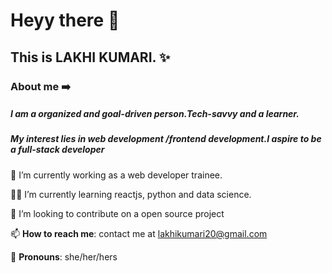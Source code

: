 # Heyy there 👋

##  This is LAKHI KUMARI. ✨


  ### About me ➡️ 
##### I am a organized and goal-driven person.Tech-savvy and a learner.
##### My interest lies in web development /frontend development.I aspire to be a full-stack developer




 🏢 I’m currently working  as a web developer trainee.
 
 🧑‍🎓 I’m currently learning  reactjs, python and data science.
 
 👯 I’m looking to contribute  on  a open source project

 📫 **How to reach me**: contact me at [lakhikumari20@gmail.com](lakhikumari20@gmail.com)
 
 👧 **Pronouns**: she/her/hers
 


 
 
 <i class="ri-linkedin-box-line"></i>  
 

